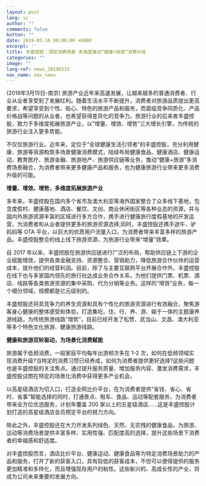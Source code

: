 ```yaml
---
layout: post
lang: sc
author: ""
comments: false
button: ""
date: 2019-03-16 00:00:00 +0800
excerpt: ''
title: 丰盛控股：深挖消费场景 多维度推动“健康+旅游”消费升级
categories: ""
image: ""
lang-ref: news_20190315
nav_name: nav_news
---
```


(2019年3月15日-南京) 旅游产业近年来高速发展，让越来越多的普通消费者、行业从业者享受到了发展红利。随着生活水平不断提升，消费者对旅游品质提出更高要求，希望享受到个性、贴心、特色的旅游产品和服务，而面临竞争同质化、产品价格战等问题的从业者，也希望获得差异化的竞争力。旅游行业的后来者丰盛控股，致力于多维度拓展旅游产业，以“增量、增效、增势”三大增长引擎，为传统的旅游行业注入更多势能。

不仅仅旅游行业。近年来，定位于“全球健康生活引领者”的丰盛控股，充分利用健康、旅游等资源构筑多场景健康消费模式，陆续布局健康食品、健康酒店、健康运动、教育医疗、旅游金融、旅游地产、旅游供应链等业务，推动“健康+旅游”多消费场景融合，为消费者带来更多健康产品和服务，也为健康旅游行业带来更多消费升级的可能。

**增量、增效、增势，多维度拓展旅游产业**

多年来，丰盛控股在国内多个省市及澳大利亚等海外国家整合了众多线下基地，包含度假村、健康基地、酒店、餐饮、文创、商业休闲街区等各种业态的资源，并与国内外旅游资源丰富的区域进行多方合作，携手进行健康旅行度假基地的开发运营，为消费者和从业者提供更多的旅游资源选择;同时，丰盛控股还携手途牛、驴妈妈等 OTA 平台，以巨大的优质用户流量入口，为消费者带来丰富多样的旅游产品。丰盛控股整合的线上线下旅游资源，为旅游行业带来“增量”效果。

自 2017 年以来，丰盛控股在旅游供应链进行广泛的布局，帮助供应链上下游的企业赋能增效，提供各类金融支持、资源整合、营销助力，降低旅游合作伙伴的运营成本，提升他们的经营利润。目前，除了与主要互联网平台开展合作外，丰盛控股在线下也与多家国内领先的旅行社达成业务合作关系，为他们提供门票、机票、酒店、线路等各类旅游资源的集中采购、代为分销等业务。这样的“增效”业务，每一个细分领域，规模都是亿元级别的。

丰盛控股还将具竞争力的养生资源和具有个性化的旅游资源进行有效融合，聚焦游客身心健康的整体感受和体验，打造集吃、住、行、养、游、娱于一体的主题康养游线路，为传统旅游线路“增势”，目前已经开发了松赞、武当山、文昌、澳大利亚等多个特色文化旅游、健康旅游线路。

**健康和旅游双轮驱动，为场景化消费赋能**

旅游属于低频消费，一般家庭平均每年出游频次多在 1-2 次，如何在低频领域实现消费升级?当特定的消费习惯已经养成，如何为消费者提供更好选择?这些问题也是丰盛控股的关注焦点。通过提升服务质量、增加服务内容、激发消费需求，丰盛控股试图在特定的场景化消费中获得更多产业机会。

以高星级酒店为切入口，打造全网比价平台，在为消费者提供“省钱、省心、省时、省事”智能选择的同时，打通景点、租车、食品、运动等配套服务，为消费者带来全方位优选服务，计划年覆盖 200 家以上的五星级酒店……这是丰盛控股计划打造的高星级酒店会员预定平台的努力方向。

除此之外，丰盛控股还在大力开发系列绿色、天然、无农残的健康食品，为旅游、运动等消费场景提供丰富多样、实用性强、匹配度高的选择，提升这些场景下消费者的幸福感和舒适度。

对丰盛控股而言，酒店比价平台、健康运动、健康食品等为特定消费场景助力的产品和服务，打开了新的获客入口，具有较低的获客成本，不但可以使得提供的服务更加精准和多样化，而且增强现存用户的粘性。这些新兴的、高成长性的产业，将成为公司未来重要的发展方向。

